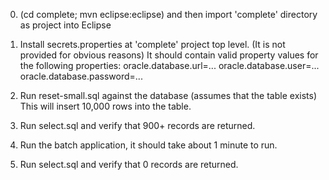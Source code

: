 0. (cd complete; mvn eclipse:eclipse) and then import 'complete' directory as project into Eclipse

1. Install secrets.properties at 'complete' project top level.  (It is not provided for obvious reasons)
It should contain valid property values for the following properties:
oracle.database.url=...
oracle.database.user=...
oracle.database.password=...

2. Run reset-small.sql against the database (assumes that the table exists)
This will insert 10,000 rows into the table.

3. Run select.sql and verify that 900+ records are returned.

4. Run the batch application, it should take about 1 minute to run.

5. Run select.sql and verify that 0 records are returned.
